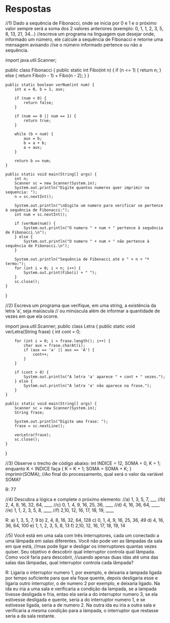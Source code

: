 # Respostas
//1) Dado a sequência de Fibonacci, onde se inicia por 0 e 1 e o próximo valor sempre será a soma dos 2 valores anteriores (exemplo: 0, 1, 1, 2, 3, 5, 8, 13, 21, 34...)
//escreva um programa na linguagem que desejar onde, informado um número, ele calcule a sequência de Fibonacci e retorne uma mensagem avisando
//se o número informado pertence ou não a sequência.

import java.util.Scanner;

public class Fibonacci {
    public static int Fibo(int n) {
        if (n <= 1) {
            return n;
        } else {
            return Fibo(n - 1) + Fibo(n - 2);
        }
    }

    public static boolean verNum(int num) {
        int a = 0, b = 1, aux;

        if (num < 0) {
            return false;
        }

        if (num == 0 || num == 1) {
            return true;
        }

        while (b < num) {
            aux = b;
            b = a + b;
            a = aux;
        }

        return b == num;
    }

    public static void main(String[] args) {
        int n;
        Scanner sc = new Scanner(System.in);
        System.out.println("Digite quantos numeros quer imprimir na sequencia: ");
        n = sc.nextInt();

        System.out.println("\nDigite um numero para verificar se pertence à sequência de Fibonacci:");
        int num = sc.nextInt();

        if (verNum(num)) {
            System.out.println("O numero " + num + " pertence à sequência de Fibonacci.\n");
        } else {
            System.out.println("O numero " + num + " não pertence à sequência de Fibonacci.\n");
        }

        System.out.println("Sequência de Fibonacci até o " + n + "º termo:");
        for (int i = 0; i < n; i++) {
            System.out.print(Fibo(i) + " ");
        }
        sc.close();
    }
}


//2) Escreva um programa que verifique, em uma string, a existência da letra ‘a’, seja maiúscula
// ou minúscula além de informar a quantidade de vezes em que ela ocorre.

import java.util.Scanner;
public class Letra {
    public static void verLetra(String frase) {
        int cont = 0;

        for (int i = 0; i < frase.length(); i++) {
            char aux = frase.charAt(i);
            if (aux == 'a' || aux == 'A') {
                cont++;
            }
        }

        if (cont > 0) {
            System.out.println("A letra 'a' aparece " + cont + " vezes.");
        } else {
            System.out.println("A letra 'a' não aparece na frase.");
        }
    }

    public static void main(String[] args) {
        Scanner sc = new Scanner(System.in);
        String frase;

        System.out.println("Digite uma frase: ");
        frase = sc.nextLine();

        verLetra(frase);
        sc.close();
    }
}

//3) Observe o trecho de código abaixo: int INDICE = 12, SOMA = 0, K = 1; enquanto K < INDICE faça { K = K + 1; SOMA = SOMA + K; } imprimir(SOMA);
//Ao final do processamento, qual será o valor da variável SOMA?

R: 77

//4) Descubra a lógica e complete o próximo elemento:
//a) 1, 3, 5, 7, ___
//b) 2, 4, 8, 16, 32, 64, ____
//c) 0, 1, 4, 9, 16, 25, 36, ____
//d) 4, 16, 36, 64, ____
//e) 1, 1, 2, 3, 5, 8, ____
//f) 2,10, 12, 16, 17, 18, 19, ____

R:
a) 1, 3, 5, 7, 9
b) 2, 4, 8, 16, 32, 64, 128
c) 0, 1, 4, 9, 16, 25, 36, 49
d) 4, 16, 36, 64, 100
e) 1, 1, 2, 3, 5, 8, 13
f) 2,10, 12, 16, 17, 18, 19, 14


//5) Você está em uma sala com três interruptores, cada um conectado a uma lâmpada em salas diferentes. Você não pode ver as lâmpadas da sala em que está,
//mas pode ligar e desligar os interruptores quantas vezes quiser. Seu objetivo é descobrir qual interruptor controla qual lâmpada. Como você faria para descobrir, 
//usando apenas duas idas até uma das salas das lâmpadas, qual interruptor controla cada lâmpada?  

R: Ligaria o interruptor numero 1, por exemplo, e deixaria a lampada ligada por tempo suficiente para que ela fique quente, depois desligaria esse e ligaria outro interruptor, o de numero 2 por exemplo, e deixaria ligado. Na ida eu iria a uma sala e verificaria a condição da lampada, se a lampada tivesse desligada e fria, entao ela seria a do interruptor numero 3, se ela estivesse desligada e quente, seria a do interruptor numero 1, e se estivesse ligada, seria a de numero 2. Na outra ida eu iria a outra sala e verificaria a mesma condição para a lampada, o interruptor que restasse seria a da sala restante. 
